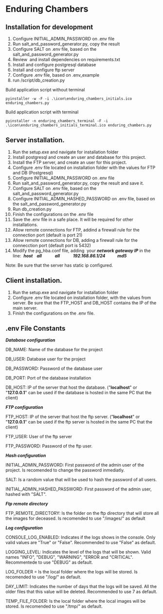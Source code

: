 # Enduring Chambers

## Installation for development

1.  Configure INITIAL_ADMIN_PASSWORD on .env file
2.  Run salt_and_password_generator.py, copy the result
3.  Configure SALT on .env file, based on the salt_and_password_generator.py
4.  Review  and install dependencies on requirements.txt
5.  Install and configure postgresql database
6.  Install and configure ftp server
7.  Configure .env file, based on .env_example
8.  run /script/db_creation.py

Build application script without terminal

```
pyinstaller -w -F -i .\icon\enduring_chambers_initials.ico enduring_chambers.py
```

Build application script with terminal

```
pyinstaller -n enduring_chambers_terminal -F -i .\icon\enduring_chambers_initials_terminal.ico enduring_chambers.py
```

## Server installation.

1.  Run the setup.exe and navigate for installation folder
2.  Install postgresql and create an user and database for this project.
3.  Install the FTP server, and create an user for this project.
4.  Configure .env file located on installation folder with the values for FTP and DB (Postgresql)
5.  Configure INITIAL_ADMIN_PASSWORD on .env file
6.  Run salt_and_password_generator.py, copy the result and save it.
7.  Configure SALT on .env file, based on the salt_and_password_generator.py
8.  Configure INITIAL_ADMIN_HASHED_PASSWORD on .env file, based on the salt_and_password_generator.py
9.  Run db_creation.py
10. Finish the configurations on the .env file
11. Save the .env file in a safe place. It will be required for other installations.
12. Allow remote connections for FTP, addind a firewall rule for the connection port (default is port 21)
13. Allow remote connections for DB, adding a firewall rule for the connecction port (default port is 5432)
14. Modify the pg_hba.conf file, adding  your _**network gateway IP**_ in the line:  ***host    all             all             192.168.86.1/24            md5***

Note: Be sure that the server has static ip configured.

## Client installation.

1.  Run the setup.exe and navigate for installation folder
2.  Configure .env file located on installation folder, with the values from server. Be sure that the FTP_HOST and DB_HOST contains the IP of the main server.
3.  Finish the configurations on the .env file.

## .env File Constants

_**Database configuration**_

DB_NAME: Name of the database for the project

DB_USER: Database user for the project

DB_PASSWORD: Password of the database user

DB_PORT: Port of the database installation

DB_HOST: IP of the server that host the database. ("**localhost**" or "**127.0.0.1**" can be used if the database is hosted in the same PC that the client)

_**FTP configuration**_

FTP_HOST: IP of the server that host the ftp server. ("**localhost**" or "**127.0.0.1**" can be used if the ftp server is hosted in the same PC that the client)

FTP_USER: User of the ftp server

FTP_PASSWORD: Password of the ftp user.

_**Hash configuration**_

INITIAL_ADMIN_PASSWORD: First password of the admin user of the project. Is recomended to change the password inmediatly.

SALT: Is a random value that will be used to hash the password of all users.

INITIAL_ADMIN_HASHED_PASSWORD: First password of the admin user, hashed with "SALT".

_**Ftp remote directory**_

FTP_REMOTE_DIRECTORY: Is the folder on the ftp directory that will store all the images for deceased. Is recomended to use "/images/" as default

_**Log configuration**_

CONSOLE_LOG_ENABLED: Indicates if the logs shows in the console. Only valid values are "True" or "False". Recommended to use "False" as default.

LOGGING_LEVEL: Indicates the level of the logs that will be shown. Valid names "INFO", "DEBUG", "WARNING", "ERROR and "CRITICAL". Recommentede to use "DEBUG" as default.

LOG_FOLDER = Is the local folder where the logs will be stored. Is recomended to use "/log/" as default.

DAY_LIMIT: Indicates the number of days that the logs will be saved. All the older files that this value will be deleted. Recommended to use 7 as default.

TEMP_FILE_FOLDER: Is the local folder where the local images will be stored. Is recomended to use "/tmp/" as default.
